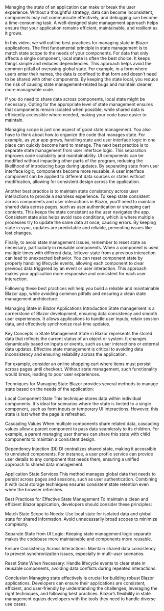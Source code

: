 Managing the state of an application can make or break the user experience. Without a thoughtful strategy, data can become inconsistent, components may not communicate effectively, and debugging can become a time-consuming task. A well-designed state management approach helps ensure that your application remains efficient, maintainable, and resilient as it grows.

In this video, we will outline best practices for managing state in Blazor applications. The first fundamental principle in state management is to match state scope to the needs of your components. For data that only affects a single component, local state is often the best choice. It keeps things simple and reduces dependencies. This approach helps avoid the common pitfall of overusing global state. For example, in a form where users enter their names, the data is confined to that form and doesn't need to be shared with other components. By keeping the state local, you reduce the risk of causing state management-related bugs and maintain cleaner, more manageable code.

If you do need to share data across components, local state might be necessary. Opting for the appropriate level of state management ensures that components remain isolated when possible, while shared data is efficiently accessible where needed, making your code base easier to maintain.

Managing scope is just one aspect of good state management. You also have to think about how to organize the code that manages state. For example, as your app grows, handling state and user interface logic in one place can quickly become hard to manage. The next best practice is to separate state management from user interface logic. This separation improves code scalability and maintainability. UI components can be modified without impacting other parts of the program, reducing the likelihood of introducing bugs during updates. By separating state from user interface logic, components become more reusable. A user interface component can be applied to different data sources or states without modification, allowing for consistent design across the application.

Another best practice is to maintain state consistency across user interactions to provide a seamless experience. To keep state consistent across components and user interactions in Blazor, you'll need to maintain shared data across pages, such as user authentication or shopping cart contents. This keeps the state consistent as the user navigates the app. Consistent state also helps avoid race conditions, which is where multiple processes try to update the same data at once, causing errors. By keeping state in sync, updates are predictable and reliable, preventing issues like lost changes.

Finally, to avoid state management issues, remember to reset state as necessary, particularly in reusable components. When a component is used multiple times with different data, leftover state from a previous interaction can lead to unexpected behavior. You can reset component state by properly handling lifecycle events, allowing each component to clear previous data triggered by an event or user interaction. This approach makes your application more responsive and consistent for each user interaction.

Following these best practices will help you build a reliable and maintainable Blazor app, while avoiding common pitfalls and ensuring a clean state management architecture.

Managing State in Blazor Applications
Introduction
State management is a cornerstone of Blazor development, ensuring data consistency and smooth user experiences. It allows applications to handle user inputs, retain session data, and effectively synchronize real-time updates.

Key Concepts in State Management
State in Blazor represents the stored data that reflects the current status of an object or system. It changes dynamically based on inputs or events, such as user interactions or external data updates. Effective state management is critical to avoiding data inconsistency and ensuring reliability across the application.

For example, consider an online shopping cart where items must persist across pages until checkout. Without state management, such functionality would break, leading to poor user experiences.

Techniques for Managing State
Blazor provides several methods to manage state based on the needs of the application:

Local Component State
This technique stores data within individual components. It's ideal for scenarios where the state is limited to a single component, such as form inputs or temporary UI interactions. However, this state is lost when the page is refreshed.

Cascading Values
When multiple components share related data, cascading values allow a parent component to pass data seamlessly to its children. For example, a parent managing user themes can share this state with child components to maintain a consistent design.

Dependency Injection (DI)
DI centralizes shared state, making it accessible to unrelated components. For instance, a user profile service can provide user details to any component that needs them, ensuring a unified approach to shared data management.

Application State Services
This method manages global data that needs to persist across pages and sessions, such as user authentication. Combining it with local storage techniques ensures consistent state retention even when the browser refreshes.

Best Practices for Effective State Management
To maintain a clean and efficient Blazor application, developers should consider these principles:

Match State Scope to Needs: Use local state for isolated data and global state for shared information. Avoid unnecessarily broad scopes to minimize complexity.

Separate State from UI Logic: Keeping state management logic separate makes the codebase more maintainable and components more reusable.

Ensure Consistency Across Interactions: Maintain shared data consistency to prevent synchronization issues, especially in multi-user scenarios.

Reset State When Necessary: Handle lifecycle events to clear state in reusable components, avoiding data conflicts during repeated interactions.

Conclusion
Managing state effectively is crucial for building robust Blazor applications. Developers can ensure their applications are consistent, efficient, and user-friendly by understanding the challenges, leveraging the right techniques, and following best practices. Blazor’s flexibility in state management equips developers with the tools they need to handle diverse use cases.

